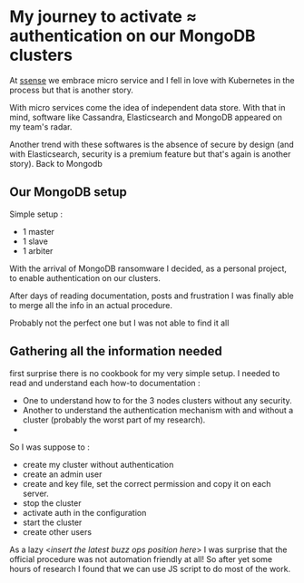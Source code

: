 # My journey to activate ≈ authentication on our MongoDB clusters

At [ssense](https:/www/ssense.com) we embrace micro service and I fell in love with Kubernetes in the process but that is another story.

With micro services come the idea of independent data store. With that in mind, software like Cassandra, Elasticsearch and MongoDB appeared on my team's radar.

Another trend with these softwares is the absence of secure by design (and with Elasticsearch, security is a premium feature but that's again is another story). Back to Mongodb


## Our MongoDB setup

Simple setup :
* 1 master
* 1 slave
* 1 arbiter

With the arrival of MongoDB ransomware I decided, as a personal project, to enable authentication on our clusters.

After days of reading documentation, posts and frustration I was finally able to merge all the info in an actual procedure.

Probably not the perfect one but I was not able to find it all

##  Gathering all the information needed
first surprise there is no cookbook for my very simple setup.  I needed to read and understand each how-to documentation :
* One to understand how to  for the 3 nodes clusters without any security.
* Another to understand the authentication mechanism with and without a cluster (probably the worst part of my research).
*

So I was suppose to :
* create my cluster without authentication
* create an admin user
* create and key file, set the correct permission and copy it on each server.
* stop the cluster
* activate auth in the configuration
* start the cluster
* create other users

As a lazy <*insert the latest buzz ops position here*> I was surprise that the official procedure was not automation friendly at all! So after yet some hours of research I found that we can use JS script to do most of the work.
